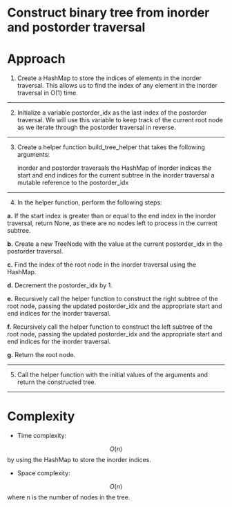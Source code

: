 # Construct binary tree from inorder and postorder traversal
# Approach
<!-- Describe your approach to solving the problem. -->

1. Create a HashMap to store the indices of elements in the inorder traversal. This allows us to find the index of any element in the inorder traversal in O(1) time.

---


2. Initialize a variable postorder_idx as the last index of the postorder traversal. We will use this variable to keep track of the current root node as we iterate through the postorder traversal in reverse.

---


3. Create a helper function build_tree_helper that takes the following arguments:

    inorder and postorder traversals
    the HashMap of inorder indices
    the start and end indices for the current subtree in the inorder traversal
    a mutable reference to the postorder_idx

---


4. In the helper function, perform the following steps:

**a.** If the start index is greater than or equal to the end index in the inorder traversal, return None, as there are no nodes left to process in the current subtree.

**b.** Create a new TreeNode with the value at the current postorder_idx in the postorder traversal.

**c.** Find the index of the root node in the inorder traversal using the HashMap.

**d.** Decrement the postorder_idx by 1.

**e.** Recursively call the helper function to construct the right subtree of the root node, passing the updated postorder_idx and the appropriate start and end indices for the inorder traversal.

**f.** Recursively call the helper function to construct the left subtree of the root node, passing the updated postorder_idx and the appropriate start and end indices for the inorder traversal.

**g.** Return the root node.

---

5. Call the helper function with the initial values of the arguments and return the constructed tree.

---


# Complexity
- Time complexity:
<!-- Add your time complexity here, e.g. $$O(n)$$ -->
$$O(n)$$ by using the HashMap to store the inorder indices.
- Space complexity:
<!-- Add your space complexity here, e.g. $$O(n)$$ -->
$$O(n)$$ where n is the number of nodes in the tree.
